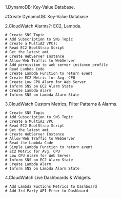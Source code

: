 1.DynamoDB: Key-Value Database.

#Create DynamoDB: Key-Value Database
        
2.CloudWatch Alarms?: EC2, Lambda.

	# Create SNS Topic 
    # Add Subscription to SNS Topic
    # Create a MultiAZ VPC):
    # Read EC2 BootStrap Script
    # Get the latest ami
    # Create WebServer Instance
    # Allow Web Traffic to WebServer
    # Add permission to web server instance profile
    # Read Lambda Code
    # Create Lambda Function to return event
    # Create EC2 Metric for Avg. CPU
    # Create Low CPU Alarm for Web Server
    # Inform SNS on EC2 Alarm State
    # Create Lambda Alarm
    # Inform SNS on Lambda Alarm State

3.CloudWatch Custom Metrics, Filter Patterns & Alarms.

    # Create SNS Topic
    # Add Subscription to SNS Topic
    # Create a MultiAZ VPC
    # Read EC2 BootStrap Script
    # Get the latest ami
    # Create WebServer Instance
    # Allow Web Traffic to WebServer
    # Read the Lambda Code
    # Simple Lambda Function to return event
    # EC2 Metric for Avg. CPU
    # Low CPU Alarm for Web Server
    # Inform SNS on EC2 Alarm State
    # Create Lambda Alarm
    # Inform SNS on Lambda Alarm State
 
4.CloudWatch Live Dashboards & Widgets.

    # Add Lambda Fuctions Metrics to Dashboard
    # Add 3rd Party API Error to Dashboard
        
